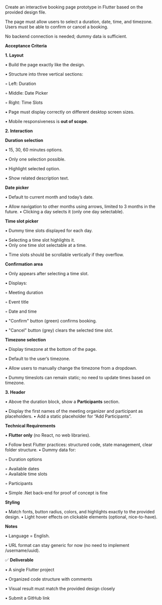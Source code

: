 Create an interactive booking page prototype in Flutter based on the provided design file.  

The page must allow users to select a duration, date, time, and timezone.  Users must be able to confirm or cancel a booking.  

No backend connection is needed; dummy data is sufficient.  

**Acceptance Criteria**  

**1\. Layout**  

• Build the page exactly like the design.  

• Structure into three vertical sections:  

◦ Left: Duration  

◦ Middle: Date Picker  

◦ Right: Time Slots  

• Page must display correctly on different desktop screen sizes.  

• Mobile responsiveness is **out of scope**.  

**2\. Interaction**  

**Duration selection**  

• 15, 30, 60 minutes options.  

• Only one selection possible.  

• Highlight selected option.  

• Show related description text.  

**Date picker**  

• Default to current month and today’s date.  

• Allow navigation to other months using arrows, limited to 3 months in the future.  • Clicking a day selects it (only one day selectable).  

**Time slot picker**  

• Dummy time slots displayed for each day.  

• Selecting a time slot highlights it.   
• Only one time slot selectable at a time.  

• Time slots should be scrollable vertically if they overflow.  

**Confirmation area**  

• Only appears after selecting a time slot.  

• Displays:  

◦ Meeting duration  

◦ Event title  

◦ Date and time  

• "Confirm" button (green) confirms booking.  

• "Cancel" button (grey) clears the selected time slot.  

**Timezone selection**  

• Display timezone at the bottom of the page.  

• Default to the user’s timezone.  

• Allow users to manually change the timezone from a dropdown.  

• Dummy timeslots can remain static; no need to update times based on timezone.  

**3\. Header**  

• Above the duration block, show a **Participants** section.  

• Display the first names of the meeting organizer and participant as placeholders.  • Add a static placeholder for “Add Participants”.  

**Technical Requirements**  

• **Flutter only** (no React, no web libraries).  

• Follow best Flutter practices: structured code, state management, clear folder structure.  • Dummy data for:  

◦ Duration options  

◦ Available dates   
◦ Available time slots  

◦ Participants  

• Simple .Net back-end for proof of concept is fine  

**Styling**  

• Match fonts, button radius, colors, and highlights exactly to the provided design.  • Light hover effects on clickable elements (optional, nice-to-have).  

**Notes**  

• Language \= English.  

• URL format can stay generic for now (no need to implement /username/uuid).  

✅ **Deliverable**  

• A single Flutter project  

• Organized code structure with comments  

• Visual result must match the provided design closely  

• Submit a GitHub link 